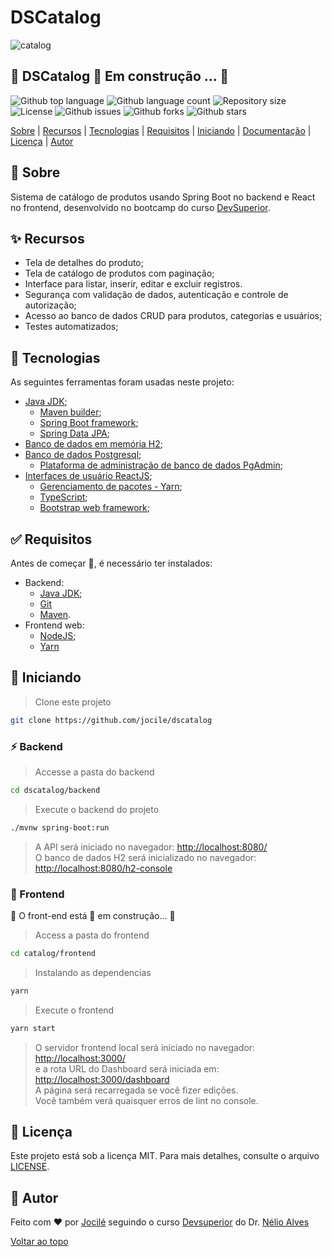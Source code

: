 # DSCatalog

![catalog](https://github.com/jocile/dscatalog/assets/45495068/acba646a-1519-4768-9ed5-111eba0ad36e)

<!-- Status -->

## 🚧 DSCatalog 🚀 Em construção ...  🚧

![Github top language](https://img.shields.io/github/languages/top/jocile/catalog?color=56BEB8)
![Github language count](https://img.shields.io/github/languages/count/jocile/catalog?color=56BEB8)
![Repository size](https://img.shields.io/github/repo-size/jocile/catalog?color=56BEB8)
![License](https://img.shields.io/github/license/jocile/catalog?color=56BEB8)
![Github issues](https://img.shields.io/github/issues/jocile/catalog?color=56BEB8)
![Github forks](https://img.shields.io/github/forks/jocile/catalog?color=56BEB8)
![Github stars](https://img.shields.io/github/stars/jocile/catalog?color=56BEB8)

<!-- Menu -->

[Sobre](#dart-sobre) | [Recursos](#sparkles-recursos) | [Tecnologias](#rocket-tecnologias) | [Requisitos](#white_check_mark-requisitos) | [Iniciando](#checkered_flag-iniciando) | [Documentação](https://github.com/jocile/dscatalog/wiki) | [Licença](#page_facing_up-licença) | [Autor](#construction_worker-autor)

## :dart: Sobre

Sistema de catálogo de produtos usando Spring Boot no backend e React no frontend, desenvolvido no bootcamp do curso [DevSuperior](https://devsuperior.com.br/).

## :sparkles: Recursos

- Tela de detalhes do produto;
- Tela de catálogo de produtos com paginação;
- Interface para listar, inserir, editar e excluir registros.
- Segurança com validação de dados, autenticação e controle de autorização;
- Acesso ao banco de dados CRUD para produtos, categorias e usuários;
- Testes automatizados;

## :rocket: Tecnologias

As seguintes ferramentas foram usadas neste projeto:

- [Java JDK](https://docs.oracle.com/en/java/javase/);
  - [Maven builder](https://maven.apache.org/);
  - [Spring Boot framework](https://glysns.gitbook.io/springframework/);
  - [Spring Data JPA](https://docs.spring.io/spring-boot/docs/2.5.6/reference/htmlsingle/#boot-features-jpa-and-spring-data);
- [Banco de dados em memória H2](https://www.h2database.com/);
- [Banco de dados Postgresql](https://www.postgresql.org);
  - [Plataforma de administração de banco de dados PgAdmin](https://www.pgadmin.org/);
- [Interfaces de usuário ReactJS](https://pt-br.reactjs.org/);
  - [Gerenciamento de pacotes - Yarn](https://yarnpkg.com/);
  - [TypeScript](https://www.typescriptlang.org/);
  - [Bootstrap web framework](https://getbootstrap.com/);

## :white_check_mark: Requisitos

Antes de começar :checkered_flag:, é necessário ter instalados:

- Backend:
  - [Java JDK](https://www.oracle.com/java/technologies/downloads/);
  - [Git](https://git-scm.com)
  - [Maven](https://maven.apache.org/install.html).
- Frontend web:
  - [NodeJS](https://nodejs.org/en);
  - [Yarn](https://classic.yarnpkg.com/en/docs/install)

## :checkered_flag: Iniciando

> Clone este projeto

```bash
git clone https://github.com/jocile/dscatalog
```

### :zap: Backend

> Accesse a pasta do backend

```bash
cd dscatalog/backend
```

> Execute o backend do projeto

```bash
./mvnw spring-boot:run
```

> A API será iniciado no navegador: <http://localhost:8080/>\
> O banco de dados H2 será inicializado no navegador: <http://localhost:8080/h2-console>

<!-- Swagger-ui
> The backend API will initialize in the browser: <http://localhost:8080/swagger-ui/index.html>\
-->

### :art: Frontend

🚧 O front-end está 🚀 em construção... 🚧

> Access a pasta do frontend

```bash
cd catalog/frontend
```

> Instalando as dependencias

```bash
yarn
```

> Execute o frontend

```bash
yarn start
```

> O servidor frontend local será iniciado no navegador: <http://localhost:3000/>\
> e a rota URL do Dashboard será iniciada em: <http://localhost:3000/dashboard>\
> A página será recarregada se você fizer edições.\
> Você também verá quaisquer erros de lint no console.

## :page_facing_up: Licença

Este projeto está sob a licença MIT. Para mais detalhes, consulte o arquivo [LICENSE](LICENSE.md).

## :construction_worker: Autor

Feito com :heart: por [Jocilé](https://github.com/jocile) seguindo o curso [Devsuperior](https://github.com/devsuperior) do Dr. [Nélio Alves](https://github.com/acenelio)

[Voltar ao topo](#dscatalog)
